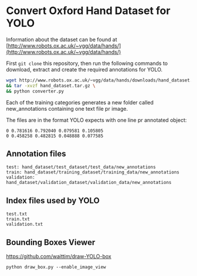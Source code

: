 # Convert Oxford Hand Dataset for YOLO

Information about the dataset can be found at 
[http://www.robots.ox.ac.uk/~vgg/data/hands/](http://www.robots.ox.ac.uk/~vgg/data/hands/)

First ```git clone``` this repository, then run the following commands to download, extract and create the required annotations for YOLO.

```bash
wget http://www.robots.ox.ac.uk/~vgg/data/hands/downloads/hand_dataset.tar.gz \
&& tar -xvzf hand_dataset.tar.gz \
&& python converter.py
```

Each of the training categories generates a new folder called new_annotations containing one text file pr image.

The files are in the format YOLO expects with one line pr annotated object:
```
0 0.781616 0.792040 0.079581 0.105805
0 0.458258 0.482815 0.048888 0.077585
```

## Annotation files
```
test: hand_dataset/test_dataset/test_data/new_annotations
train: hand_dataset/training_dataset/training_data/new_annotations
validation: hand_dataset/validation_dataset/validation_data/new_annotations
```

## Index files used by YOLO
```
test.txt
train.txt
validation.txt
```

## Bounding Boxes Viewer
https://github.com/waittim/draw-YOLO-box

```
python draw_box.py --enable_image_view
```
